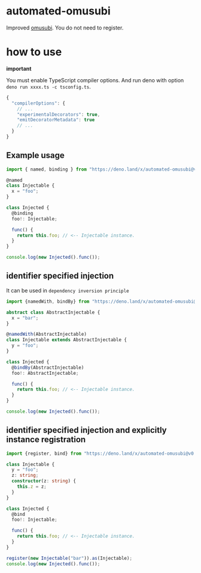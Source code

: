 # automated-omusubi

Improved [omusubi](https://www.npmjs.com/package/omusubi).
You do not need to register.

# how to use

**important**

You must enable TypeScript compiler options.
And run deno with option `deno run xxxx.ts -c tsconfig.ts`.

```javascript
{
  "compilerOptions": {
    // ...
    "experimentalDecorators": true,
    "emitDecoratorMetadata": true
    // ...
  }
}
```
## Example usage

```typescript
import { named, binding } from "https://deno.land/x/automated-omusubi@v0.0.1/mod.ts"

@named
class Injectable {
  x = "foo";
}

class Injected {
  @binding
  foo!: Injectable;

  func() {
    return this.foo; // <-- Injectable instance.
  }
}

console.log(new Injected().func());
```

## identifier specified injection

It can be used in `dependency inversion principle`

```typescript
import {namedWith, bindBy} from "https://deno.land/x/automated-omusubi@v0.0.1/mod.ts";

abstract class AbstractInjectable {
  x = "bar";
}

@namedWith(AbstractInjectable)
class Injectable extends AbstractInjectable {
  y = "foo";
}

class Injected {
  @bindBy(AbstractInjectable)
  foo!: AbstractInjectable;

  func() {
    return this.foo; // <-- Injectable instance.
  }
}

console.log(new Injected().func());
```

## identifier specified injection and explicitly instance registration

```typescript
import {register, bind} from "https://deno.land/x/automated-omusubi@v0.0.1/mod.ts";

class Injectable {
  y = "foo";
  z: string;
  constructor(z: string) {
    this.z = z;
  }
}

class Injected {
  @bind
  foo!: Injectable;

  func() {
    return this.foo; // <-- Injectable instance.
  }
}

register(new Injectable("bar")).as(Injectable);
console.log(new Injected().func());
```
